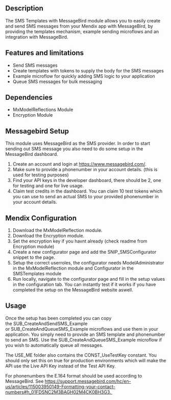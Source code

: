 ## Description

The SMS Templates with MessageBird module allows you to easily create and send SMS messages from your Mendix app with MessageBird, by providing the templates mechanism, example sending microflows and an integration with MessageBird. 

## Features and limitations

- Send SMS messages
- Create templates with tokens to supply the body for the SMS messages
- Example microflow for quickly adding SMS logic to your application
- Queue SMS messages for bulk messaging

## Dependencies

- MxModelReflections Module
- Encryption Module

## Messagebird Setup

This module uses MessageBird as the SMS provider. In order to start sending out SMS message you also need to do some setup in the MessageBird dashboard.

1. Create an account and login at https://www.messagebird.com/.
2. Make sure to provide a phonenumber in your account details. (this is used for testing purposes)
3. Find your API keys in the developer dashboard, there should be 2, one for testing and one for live usage.
4. Claim test credits in the dashboard. You can claim 10 test tokens which you can use to send an actual SMS to your provided phonenumber in your account details.

## Mendix Configuration

1. Download the MxModelReflection module.
2. Download the Encryption module.
3. Set the encryption key if you havnt already (check readme from Encryption module)
4. Create a new configurator page and add the SNIP_SMSConfigurator snippet to the page.
5. Setup the correct userroles, the configurator needs ModelAdministrator in the MxModelReflection module and Configurator in the SMSTemplates module
6. Run locally, navigate to the configurator page and fill in the setup values in the configuration tab. You can instantly test if it works if you have completed the setup on the MessageBird website aswell.

## Usage

Once the setup has been completed you can copy the SUB_CreateAndSendSMS_Example or SUB_CreateAndQueueSMS_Example microflows and use them in your application. You simply need to provide an SMS template and phonenumber to send an SMS. Use the SUB_CreateAndQueueSMS_Example microflow if you wish to automatically queue all messages.

The USE_ME folder also contains the CONST_UseTestKey constant. You should only set this on true for production environments which will make the API use the Live API Key instead of the Test API Key.

For phonenumbers the E.164 format should be used according to MessageBird. See https://support.messagebird.com/hc/en-us/articles/115003950149-Formatting-your-contact-numbers#h_01FDSNC2M3BAGH02M4CK0BH3G3. 